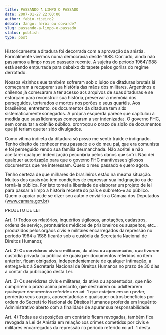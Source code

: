 ```yaml
---
title: PASSANDO A LIMPO O PASSADO
date: 2007-01-27 22:00:00
author: fabio.ribeiro2
debate: Jango: herói ou covarde?
slug: passando-a-limpo-o-passado
status: publish 
type: post
---
```


Historicamente a ditadura foi decorrada com a aprovação da anistia. Formalmente vivemos numa democracia desde 1988. Contudo, ainda não passamos a limpo nosso passado recente. A sujeira do período 1964\1988 está sendo empurrada para debaixo do tapete pelos gorilas do regime derrotado.   

Nossos vizinhos que também sofreram sob o julgo de ditaduras brutais já começaram a recuperar sua história das mãos dos militares. Argentinos e chilenos já começaram a ter acesso aos arquivos de suas ditaduras e se esforçam para reconstruir sua história, preservar a memória dos perseguidos, torturados e mortos nos porões e seus quartéis. Aos brasileiros, entretanto, os documentos da ditadura tem sido sistematicamente sonegados. A própria esquerda parece que capitulou à medida que suas lideranças começaram a ser indenizadas. O governo FHC, sem consultar a opinião público, prorrogou o prazo de sigilo de documentos que já teriam que ter sido divulgados.  

Como vítima indireta da ditadura só posso me sentir traído e indignado. Tenho direito de conhecer meu passado e o do meu pai, que era comunista e foi perseguido vendo sua família desmanchada. Não aceitei e não aceitarei qualquer indenização pecuniária pelos danos que sofri. Não dei qualquer autorização para que o governo FHC mantivesse sigilosos documentos que me interessam. Quero o meu passado e quero agora.   

Tenho certeza de que milhares de brasileiros estão na mesma situação. Muitos dos quais não tem condições de expressar sua indignação ou de torná-la pública. Por isto tomei a liberdade de elaborar um projeto de lei para passar a limpo a história recente do país e submeto-o ao público. Quem o apoiar pode se dizer seu autor e enviá-lo a Câmara dos Deputados (www.camara.gov.br)  

PROJETO DE LEI  

Art. 1) Todos os relatórios, inquéritos sigilosos, anotações, cadastros, ordens de serviço, prontuários médicos de prisioneiros ou suspeitos, etc... produzidos pelos órgãos civis e militares encarregados da repressão no período 1964 a 1988 ficarão sob a custódia da Secretaria Nacional de Direitos Humanos;  

Art. 2) Os servidores civis e militares, da ativa ou aposentados, que tiverem custódia privada ou pública de quaisquer documentos referidos no item anterior, ficam obrigados, independentemente de qualquer intimação, a entrega-luz à Secretaria Nacional de Direitos Humanos no prazo de 30 dias a contar da publicação desta Lei.  

Art. 3) Os servidores civis e militares, da ativa ou aposentados, que não cumprirem o prazo acima prescrito, que destruírem ou adulterarem quaisquer documentos referidos no art. 1 que estejam em seu poder, perderão seus cargos, aposentadorias e quaisquer outros benefícios por ordem do Secretário Nacional de Direitos Humanos proferida em Inquérito Administrativo aberto com a finalidade de apurar sua responsabilidade.  

Art. 4) Todas as disposições em contrário ficam revogadas, também fica revogada a Lei de Anistia em relação aos crimes cometidos por civis e militares encarregados da repressão no período referido no art. 1 desta.  

  

  

  

